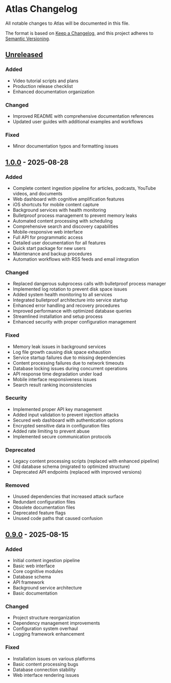 # Atlas Changelog

All notable changes to Atlas will be documented in this file.

The format is based on [Keep a Changelog](https://keepachangelog.com/en/1.0.0/),
and this project adheres to [Semantic Versioning](https://semver.org/spec/v2.0.0.html).

## [Unreleased]

### Added
- Video tutorial scripts and plans
- Production release checklist
- Enhanced documentation organization

### Changed
- Improved README with comprehensive documentation references
- Updated user guides with additional examples and workflows

### Fixed
- Minor documentation typos and formatting issues

## [1.0.0] - 2025-08-28

### Added
- Complete content ingestion pipeline for articles, podcasts, YouTube videos, and documents
- Web dashboard with cognitive amplification features
- iOS shortcuts for mobile content capture
- Background services with health monitoring
- Bulletproof process management to prevent memory leaks
- Automated content processing with scheduling
- Comprehensive search and discovery capabilities
- Mobile-responsive web interface
- Full API for programmatic access
- Detailed user documentation for all features
- Quick start package for new users
- Maintenance and backup procedures
- Automation workflows with RSS feeds and email integration

### Changed
- Replaced dangerous subprocess calls with bulletproof process manager
- Implemented log rotation to prevent disk space issues
- Added system health monitoring to all services
- Integrated bulletproof architecture into service startup
- Enhanced error handling and recovery procedures
- Improved performance with optimized database queries
- Streamlined installation and setup process
- Enhanced security with proper configuration management

### Fixed
- Memory leak issues in background services
- Log file growth causing disk space exhaustion
- Service startup failures due to missing dependencies
- Content processing failures due to network timeouts
- Database locking issues during concurrent operations
- API response time degradation under load
- Mobile interface responsiveness issues
- Search result ranking inconsistencies

### Security
- Implemented proper API key management
- Added input validation to prevent injection attacks
- Secured web dashboard with authentication options
- Encrypted sensitive data in configuration files
- Added rate limiting to prevent abuse
- Implemented secure communication protocols

### Deprecated
- Legacy content processing scripts (replaced with enhanced pipeline)
- Old database schema (migrated to optimized structure)
- Deprecated API endpoints (replaced with improved versions)

### Removed
- Unused dependencies that increased attack surface
- Redundant configuration files
- Obsolete documentation files
- Deprecated feature flags
- Unused code paths that caused confusion

## [0.9.0] - 2025-08-15

### Added
- Initial content ingestion pipeline
- Basic web interface
- Core cognitive modules
- Database schema
- API framework
- Background service architecture
- Basic documentation

### Changed
- Project structure reorganization
- Dependency management improvements
- Configuration system overhaul
- Logging framework enhancement

### Fixed
- Installation issues on various platforms
- Basic content processing bugs
- Database connection stability
- Web interface rendering issues

[Unreleased]: https://github.com/your-username/atlas/compare/v1.0.0...HEAD
[1.0.0]: https://github.com/your-username/atlas/compare/v0.9.0...v1.0.0
[0.9.0]: https://github.com/your-username/atlas/releases/tag/v0.9.0
